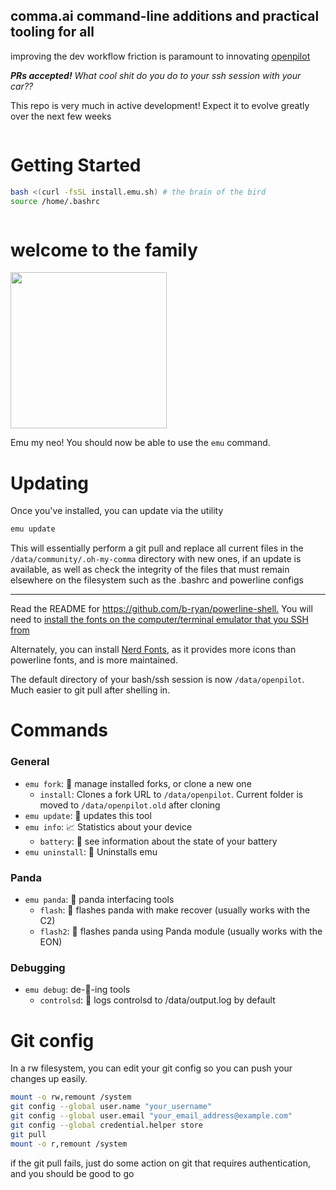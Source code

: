 ## comma.ai command-line additions and practical tooling for all

improving the dev workflow friction is paramount to innovating [openpilot](https://github.com/commaai/openpilot)

***PRs accepted!** What cool shit do you do to your ssh session with your car??*

This repo is very much in active development! Expect it to evolve greatly over the next few weeks

<img src="https://emu.bz/xmf" alt="" />

# Getting Started

```bash
bash <(curl -fsSL install.emu.sh) # the brain of the bird
source /home/.bashrc
```

<img src="https://thumbs.gfycat.com/DopeyHairyGeese-size_restricted.gif" alt ="" />

# welcome to the family

<img src="https://emu.bz/gay" alt="" height="250px" />

Emu my neo!
You should now be able to use the `emu` command.

# Updating

Once you've installed, you can update via the utility

```bash
emu update
```

This will essentially perform a git pull and replace all current files in the `/data/community/.oh-my-comma` directory with new ones, if an update is available, as well as check the integrity of the files that must remain elsewhere on the filesystem such as the .bashrc and powerline configs

---
Read the README for <https://github.com/b-ryan/powerline-shell.> You will need to [install the fonts on the computer/terminal emulator that you SSH from](https://github.com/powerline/fonts)

Alternately, you can install [Nerd Fonts](https://github.com/ryanoasis/nerd-fonts), as it provides more icons than powerline fonts, and is more maintained.

The default directory of your bash/ssh session is now `/data/openpilot`. Much easier to git pull after shelling in.

# Commands

### General

- `emu fork`: 🍴 manage installed forks, or clone a new one
  - `install`: Clones a fork URL to `/data/openpilot`. Current folder is moved to `/data/openpilot.old` after cloning
- `emu update`: 🎉 updates this tool
- `emu info`: 📈 Statistics about your device
  - `battery`: 🔋 see information about the state of your battery
- `emu uninstall`: 👋 Uninstalls emu

### Panda

- `emu panda`: 🐼 panda interfacing tools
  - `flash`: 🐼 flashes panda with make recover (usually works with the C2)
  - `flash2`:  🎍 flashes panda using Panda module (usually works with the EON)

### Debugging

- `emu debug`: de-🐛-ing tools
  - `controlsd`: 🔬 logs controlsd to /data/output.log by default

# Git config

In a rw filesystem, you can edit your git config so you can push your changes up easily.

```bash
mount -o rw,remount /system
git config --global user.name "your_username"
git config --global user.email "your_email_address@example.com"
git config --global credential.helper store
git pull
mount -o r,remount /system
```

if the git pull fails, just do some action on git that requires authentication, and you should be good to go
